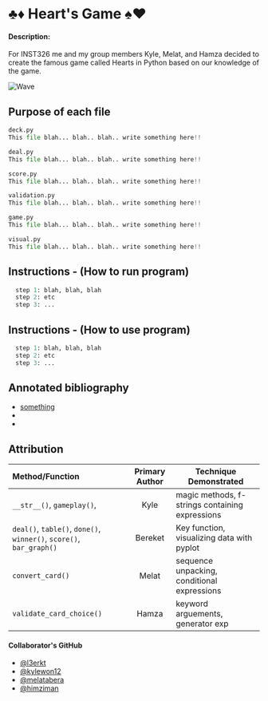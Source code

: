 # ♣️♦️ Heart's Game ♠️♥️

#### Description:
For INST326 me and my group members Kyle, Melat, and Hamza decided to create the famous game called Hearts in Python based on our knowledge of the game.

![Wave](https://media.giphy.com/media/j65N3HZsImyTeVhmSy/giphy.gif)



## Purpose of each file
```Python
deck.py 
This file blah... blah.. blah.. write something here!!
```


```Python
deal.py
This file blah... blah.. blah.. write something here!!
```

```Python
score.py
This file blah... blah.. blah.. write something here!!
```

```Python
validation.py
This file blah... blah.. blah.. write something here!!
```


```Python
game.py
This file blah... blah.. blah.. write something here!!
```


```Python
visual.py
This file blah... blah.. blah.. write something here!!
```




## Instructions - (How to run program)
```Python
  step 1: blah, blah, blah
  step 2: etc
  step 3: ...
```



## Instructions - (How to use program)
```Python
  step 1: blah, blah, blah
  step 2: etc
  step 3: ...
```



## Annotated bibliography

 - [something](google.com)
 - 
 -



## Attribution
| Method/Function | Primary Author | Technique Demonstrated |
|   :--------     |    :------:    |      ------------      |
|    `__str__()`, `gameplay()`,  |    Kyle    | magic methods, f-strings containing expressions|
| `deal()`, `table()`, `done()`, `winner()`, `score()`, `bar_graph()` | Bereket | Key function, visualizing data with pyplot| 
|`convert_card()`|   Melat   |sequence unpacking, conditional expressions|
| `validate_card_choice()` |  Hamza   | keyword arguements, generator exp|


#### Collaborator's GitHub
- [@l3erkt](https://github.com/l3erkt)
- [@kylewon12](https://github.com/kylewon12)
- [@melatabera](https://github.com/melatabera)
- [@himziman](https://github.com/himziman)
